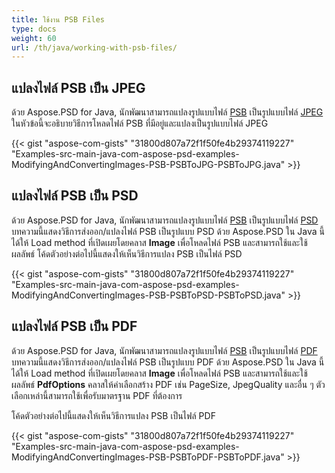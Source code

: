 ```yaml
---
title: ใช้งาน PSB Files
type: docs
weight: 60
url: /th/java/working-with-psb-files/
---
```


## **แปลงไฟล์ PSB เป็น JPEG**
ด้วย Aspose.PSD for Java, นักพัฒนาสามารถแปลงรูปแบบไฟล์ [PSB](https://wiki.fileformat.com/image/psb/) เป็นรูปแบบไฟล์ [JPEG](https://wiki.fileformat.com/image/jpeg/)  ในหัวข้อนี้จะอธิบายวิธีการโหลดไฟล์ PSB ที่มีอยู่และแปลงเป็นรูปแบบไฟล์ JPEG

{{< gist "aspose-com-gists" "31800d807a72f1f50fe4b29374119227" "Examples-src-main-java-com-aspose-psd-examples-ModifyingAndConvertingImages-PSB-PSBToJPG-PSBToJPG.java" >}}
## **แปลงไฟล์ PSB เป็น PSD**
ด้วย Aspose.PSD for Java, นักพัฒนาสามารถแปลงรูปแบบไฟล์ [PSB](https://wiki.fileformat.com/image/psb/) เป็นรูปแบบไฟล์ [PSD](https://wiki.fileformat.com/image/psd/)  บทความนี้แสดงวิธีการส่งออก/แปลงไฟล์ PSB เป็นรูปแบบ PSD ด้วย Aspose.PSD ใน Java นี้ได้ให้ Load method ที่เปิดเผยโดยคลาส **Image** เพื่อโหลดไฟล์ PSB และสามารถใช้และใช้ผลลัพธ์ โค้ดตัวอย่างต่อไปนี้แสดงให้เห็นวิธีการแปลง PSB เป็นไฟล์ PSD

{{< gist "aspose-com-gists" "31800d807a72f1f50fe4b29374119227" "Examples-src-main-java-com-aspose-psd-examples-ModifyingAndConvertingImages-PSB-PSBToPSD-PSBToPSD.java" >}}
## **แปลงไฟล์ PSB เป็น PDF**
ด้วย Aspose.PSD for Java, นักพัฒนาสามารถแปลงรูปแบบไฟล์ [PSB](https://wiki.fileformat.com/image/psb/) เป็นรูปแบบไฟล์ [PDF](https://wiki.fileformat.com/view/pdf/)  บทความนี้แสดงวิธีการส่งออก/แปลงไฟล์ PSB เป็นรูปแบบ PDF ด้วย Aspose.PSD ใน Java นี้ได้ให้ Load method ที่เปิดเผยโดยคลาส **Image** เพื่อโหลดไฟล์ PSB และสามารถใช้และใช้ผลลัพธ์ **PdfOptions** คลาสให้ค่าเลือกสร้าง PDF เช่น PageSize, JpegQuality และอื่น ๆ  ตัวเลือกเหล่านี้สามารถใช้เพื่อรับมาตรฐาน PDF ที่ต้องการ

โค้ดตัวอย่างต่อไปนี้แสดงให้เห็นวิธีการแปลง PSB เป็นไฟล์ PDF

{{< gist "aspose-com-gists" "31800d807a72f1f50fe4b29374119227" "Examples-src-main-java-com-aspose-psd-examples-ModifyingAndConvertingImages-PSB-PSBToPDF-PSBToPDF.java" >}}

